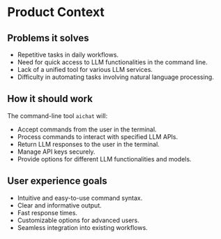 # Product Context

## Problems it solves
- Repetitive tasks in daily workflows.
- Need for quick access to LLM functionalities in the command line.
- Lack of a unified tool for various LLM services.
- Difficulty in automating tasks involving natural language processing.

## How it should work
The command-line tool `aichat` will:
- Accept commands from the user in the terminal.
- Process commands to interact with specified LLM APIs.
- Return LLM responses to the user in the terminal.
- Manage API keys securely.
- Provide options for different LLM functionalities and models.

## User experience goals
- Intuitive and easy-to-use command syntax.
- Clear and informative output.
- Fast response times.
- Customizable options for advanced users.
- Seamless integration into existing workflows.
